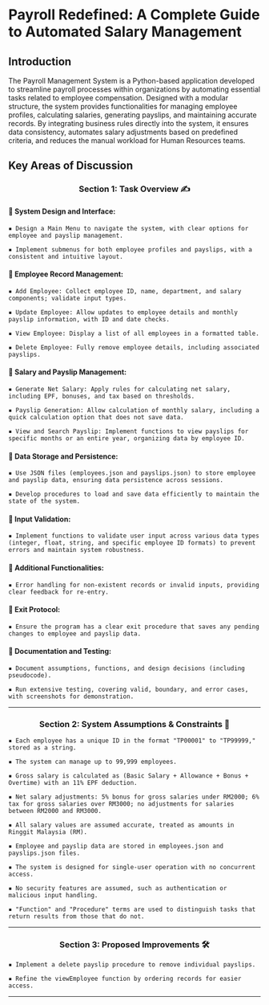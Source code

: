 # Payroll Redefined: A Complete Guide to Automated Salary Management

## Introduction

The Payroll Management System is a Python-based application developed to streamline payroll processes within organizations by automating essential tasks related to employee compensation. Designed with a modular structure, the system provides functionalities for managing employee profiles, calculating salaries, generating payslips, and maintaining accurate records. By integrating business rules directly into the system, it ensures data consistency, automates salary adjustments based on predefined criteria, and reduces the manual workload for Human Resources teams.

## Key Areas of Discussion

<div align="center">

### Section 1: Task Overview ✍️

</div>

#### 📌 System Design and Interface:

    ▪️ Design a Main Menu to navigate the system, with clear options for employee and payslip management.
    
    ▪️ Implement submenus for both employee profiles and payslips, with a consistent and intuitive layout.


#### 📌 Employee Record Management:

    ▪️ Add Employee: Collect employee ID, name, department, and salary components; validate input types.
    
    ▪️ Update Employee: Allow updates to employee details and monthly payslip information, with ID and date checks.

    ▪️ View Employee: Display a list of all employees in a formatted table.

    ▪️ Delete Employee: Fully remove employee details, including associated payslips.

#### 📌 Salary and Payslip Management:

    ▪️ Generate Net Salary: Apply rules for calculating net salary, including EPF, bonuses, and tax based on thresholds.
    
    ▪️ Payslip Generation: Allow calculation of monthly salary, including a quick calculation option that does not save data.

    ▪️ View and Search Payslip: Implement functions to view payslips for specific months or an entire year, organizing data by employee ID.


#### 📌 Data Storage and Persistence:

    ▪️ Use JSON files (employees.json and payslips.json) to store employee and payslip data, ensuring data persistence across sessions.
    
    ▪️ Develop procedures to load and save data efficiently to maintain the state of the system.


#### 📌 Input Validation:

    ▪️ Implement functions to validate user input across various data types (integer, float, string, and specific employee ID formats) to prevent errors and maintain system robustness.
    

#### 📌 Additional Functionalities:

    ▪️ Error handling for non-existent records or invalid inputs, providing clear feedback for re-entry.
    

#### 📌 Exit Protocol:

    ▪️ Ensure the program has a clear exit procedure that saves any pending changes to employee and payslip data.


#### 📌 Documentation and Testing:

    ▪️ Document assumptions, functions, and design decisions (including pseudocode).
    
    ▪️ Run extensive testing, covering valid, boundary, and error cases, with screenshots for demonstration.

---

<div align="center">
    
### Section 2: System Assumptions & Constraints 🔐

</div>

    ▪️ Each employee has a unique ID in the format "TP00001" to "TP99999," stored as a string.
    
    ▪️ The system can manage up to 99,999 employees.

    ▪️ Gross salary is calculated as (Basic Salary + Allowance + Bonus + Overtime) with an 11% EPF deduction.
    
    ▪️ Net salary adjustments: 5% bonus for gross salaries under RM2000; 6% tax for gross salaries over RM3000; no adjustments for salaries between RM2000 and RM3000.

    ▪️ All salary values are assumed accurate, treated as amounts in Ringgit Malaysia (RM).

    ▪️ Employee and payslip data are stored in employees.json and payslips.json files.

    ▪️ The system is designed for single-user operation with no concurrent access.

    ▪️ No security features are assumed, such as authentication or malicious input handling.

    ▪️ "Function" and "Procedure" terms are used to distinguish tasks that return results from those that do not.

---

<div align="center">

### Section 3: Proposed Improvements 🛠️

</div>

    ▪️ Implement a delete payslip procedure to remove individual payslips.
    
    ▪️ Refine the viewEmployee function by ordering records for easier access.

---
